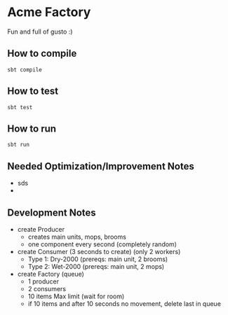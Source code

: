 # Acme Factory

Fun and full of gusto :)

## How to compile

`sbt compile`

## How to test

`sbt test`

## How to run

`sbt run`

## Needed Optimization/Improvement Notes
* sds
* 
## Development Notes
* create Producer
  - creates main units, mops, brooms
  - one component every second (completely random)
* create Consumer (3 seconds to create) (only 2 workers)
  - Type 1: Dry-2000 (prereqs: main unit, 2 brooms)
  - Type 2: Wet-2000 (prereqs: main unit, 2 mops)
* create Factory (queue)
  - 1 producer
  - 2 consumers
  - 10 items Max limit (wait for room)
  - if 10 items and after 10 seconds no movement, delete last in queue
